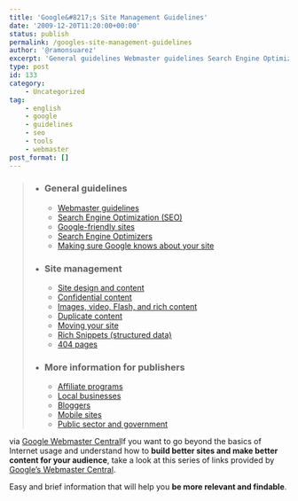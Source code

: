 ```yaml
---
title: 'Google&#8217;s Site Management Guidelines'
date: '2009-12-20T11:20:00+00:00'
status: publish
permalink: /googles-site-management-guidelines
author: '@ramonsuarez'
excerpt: 'General guidelines Webmaster guidelines Search Engine Optimization (SEO) Google-friendly sites Search Engine Optimizers Making sure Google knows about your site Site management Site design and content Confidential content Images, video, Flash, and...'
type: post
id: 133
category:
    - Uncategorized
tag:
    - english
    - google
    - guidelines
    - seo
    - tools
    - webmaster
post_format: []
---
```

> - ### General guidelines
>   
>   
>   - [<span class="answer_link">Webmaster guidelines</span>](http://www.google.com/support/webmasters/bin/answer.py?hl=en&answer=35769)
>   - [<span class="answer_link">Search Engine Optimization (SEO)</span>](http://www.google.com/support/webmasters/bin/answer.py?hl=en&answer=35291)
>   - [<span class="answer_link">Google-friendly sites</span>](http://www.google.com/support/webmasters/bin/answer.py?hl=en&answer=40349)
>   - [<span class="answer_link">Search Engine Optimizers</span>](http://www.google.com/support/webmasters/bin/answer.py?hl=en&answer=159437)
>   - [<span class="answer_link">Making sure Google knows about your site</span>](http://www.google.com/support/webmasters/bin/answer.py?hl=en&answer=70925)
> - ### Site management
>   
>   
>   - [<span class="answer_link">Site design and content</span> ](http://www.google.com/support/webmasters/bin/topic.py?hl=en&topic=15262)
>   - [<span class="answer_link">Confidential content</span> ](http://www.google.com/support/webmasters/bin/topic.py?hl=en&topic=8846)
>   - [<span class="answer_link">Images, video, Flash, and rich content</span> ](http://www.google.com/support/webmasters/bin/topic.py?hl=en&topic=20758)
>   - [<span class="answer_link">Duplicate content</span> ](http://www.google.com/support/webmasters/bin/topic.py?hl=en&topic=20756)
>   - [<span class="answer_link">Moving your site</span> ](http://www.google.com/support/webmasters/bin/topic.py?hl=en&topic=20757)
>   - [<span class="answer_link">Rich Snippets (structured data)</span> ](http://www.google.com/support/webmasters/bin/topic.py?hl=en&topic=21997)
>   - [<span class="answer_link">404 pages</span> ](http://www.google.com/support/webmasters/bin/topic.py?hl=en&topic=20984)
> 
> - ### More information for publishers
>   
>   
>   - [<span class="answer_link">Affiliate programs</span>](http://www.google.com/support/webmasters/bin/answer.py?hl=en&answer=76465)
>   - [<span class="answer_link">Local businesses</span>](http://www.google.com/support/webmasters/bin/answer.py?hl=en&answer=92319)
>   - [<span class="answer_link">Bloggers</span>](http://www.google.com/support/webmasters/bin/answer.py?hl=en&answer=70950)
>   - [<span class="answer_link">Mobile sites</span> ](http://www.google.com/support/webmasters/bin/topic.py?hl=en&topic=9346)
>   - [<span class="answer_link">Public sector and government</span>](http://www.google.com/support/webmasters/bin/topic.py?hl=en&topic=13614)

via [Google Webmaster Central](http://www.google.com/support/webmasters/bin/topic.py?topic=8522)</div>If you want to go beyond the basics of Internet usage and understand how to **build better sites and make better content for your audience**, take a look at this series of links provided by [Google’s Webmaster Central](http://www.google.com/support/webmasters/).

Easy and brief information that will help you **be more relevant and findable**.

</div>